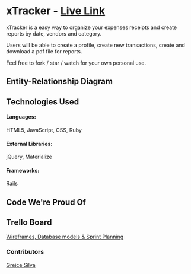 # xTracker - [Live Link](https://x-tracker.herokuapp.com/)


xTracker is a easy way to organize your expenses receipts and create reports by date, vendors and category.

Users will be able to create a profile, create new transactions, create and download a pdf file for reports.


Feel free to fork / star / watch for your own personal use.



## Entity-Relationship Diagram


## Technologies Used   

#### Languages:
HTML5, JavaScript, CSS, Ruby
#### External Libraries:
jQuery, Materialize
#### Frameworks:
Rails

## Code We're Proud Of

## Trello Board
[Wireframes, Database models & Sprint Planning](https://trello.com/b/vMhofb1o/xtracker)

### Contributors
[Greice Silva](https://www.linkedin.com/in/greicesilva/)
